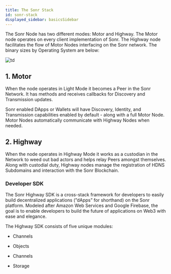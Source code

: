 ```yaml
---
title: The Sonr Stack
id: sonr-stack
displayed_sidebar: basicsSidebar
---
```


The Sonr Node has two different modes: Motor and Highway. The Motor node operates on every client implementation of Sonr.  The Highway node facilitates the flow of Motor Nodes interfacing on the Sonr network. The binary sizes by Operating System are below:

![td](https://archbee-image-uploads.s3.amazonaws.com/YigsjtwFFq_eX7dhChoeN/UplhsgArEk5gSYM7YpuQx_bdfc32b-7.png)

## 1. Motor

When the node operates in Light Mode it becomes a Peer in the Sonr Network. It has methods and receives callbacks for Discovery and Transmission updates.

Sonr enabled DApps or Wallets will have Discovery, Identity, and Transmission capabilities enabled by default - along with a full Motor Node. Motor Nodes automatically communicate with Highway Nodes when needed.

## 2. Highway

When the node operates in Highway Mode it works as a custodian in the Network to weed out bad actors and helps relay Peers amongst themselves. Along with custodial duty, Highway nodes manage the registration of HDNS Subdomains and interaction with the Sonr Blockchain.


<!--
[ts]("https://www.figma.com/file/gL4iAj7V42JSAsTxUE6J4G/Highway-SDK-Topology?node-id=0%3A1") -->



### Developer SDK

The Sonr Highway SDK is a cross-stack framework for developers to easily build decentralized applications (”dApps” for shorthand) on the Sonr platform. Modeled after Amazon Web Services and Google Firebase, the goal is to enable developers to build the future of applications on Web3 with ease and elegance.

The Highway SDK consists of five unique modules:

*   Channels

*   Objects

*   Channels

*   Storage
